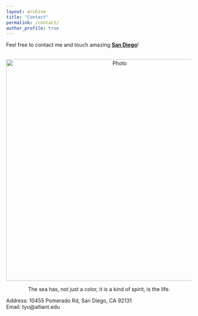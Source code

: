 ```yaml
---
layout: archive
title: "Contact"
permalink: /contact/
author_profile: true
---
```


Feel free to contact me and touch amazing **[San Diego](https://goo.gl/maps/vLdF1tvRFvhTSfho8)**!

<p align="center">
  <img src="https://aliceyu68.github.io/tongjie-yu.github.io/images/WechatIMG482.jpeg?raw=true" alt="Photo" style="width:600px;"/>
</p>
<p align="center">
 The sea has, not just a color, it is a kind of spirit, is the life. 
</p>
Address: 10455 Pomerado Rd, San Diego, CA 92131 <br>
Email: tyu@alliant.edu

